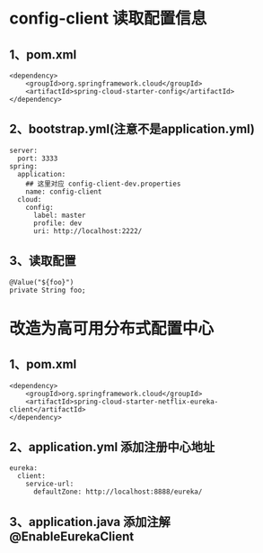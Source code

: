 config-client 读取配置信息
===

1、pom.xml
---
    <dependency>
        <groupId>org.springframework.cloud</groupId>
        <artifactId>spring-cloud-starter-config</artifactId>
    </dependency>
    
2、bootstrap.yml(注意不是application.yml)
---
    server:
      port: 3333
    spring:
      application:
        ## 这里对应 config-client-dev.properties
        name: config-client
      cloud:
        config:
          label: master
          profile: dev
          uri: http://localhost:2222/

3、读取配置
---
    @Value("${foo}")
    private String foo;
    
    
改造为高可用分布式配置中心
===

1、pom.xml
---
    <dependency>
        <groupId>org.springframework.cloud</groupId>
        <artifactId>spring-cloud-starter-netflix-eureka-client</artifactId>
    </dependency>

2、application.yml 添加注册中心地址
---
    eureka:
      client:
        service-url:
          defaultZone: http://localhost:8888/eureka/
    
3、application.java 添加注解 @EnableEurekaClient
---